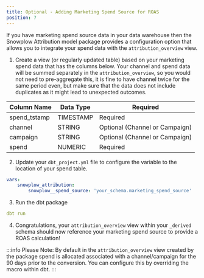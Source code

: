 ```yaml
---
title: Optional - Adding Marketing Spend Source for ROAS
position: 7
---
```


If you have marketing spend source data in your data warehouse then the Snowplow Attribution model package provides a configuration option that allows you to integrate your spend data with the `attribution_overview` view. 

1. Create a view (or regularly updated table) based on your marketing spend data that has the columns below. Your channel and spend data will be summed separately in the `attribution_overview`, so you would not need to pre-aggregate this, it is fine to have channel twice for the same period even, but make sure that the data does not include duplicates as it might lead to unexpected outcomes.

| **Column Name** | **Data Type** | **Required** |
| --- | --- | --- |
| spend_tstamp | TIMESTAMP | Required |
| channel | STRING | Optional (Channel or Campaign) |
| campaign | STRING | Optional (Channel or Campaign) |
| spend | NUMERIC | Required |

2. Update your `dbt_project.yml` file to configure the variable to the location of your spend table.

```yaml
vars:
	snowplow_attribution:
		snowplow__spend_source: 'your_schema.marketing_spend_source'
```

3. Run the dbt package

```yaml
dbt run
```

4. Congratulations, your `attribution_overview` view within your `_derived` schema should now reference your marketing spend source to provide a ROAS calculation!

:::info 
Please Note: By default in the `attribution_overview` view created by the package spend is allocated associated with a channel/campaign for the 90 days prior to the conversion. You can configure this by overriding the macro within dbt.
:::
